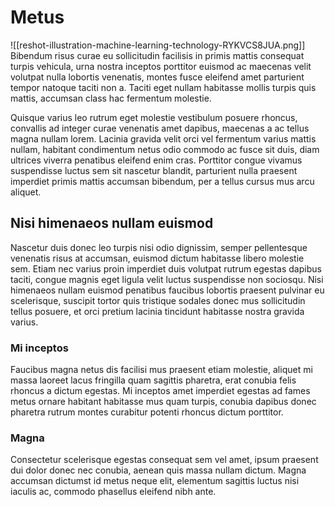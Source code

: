 # Metus
![[reshot-illustration-machine-learning-technology-RYKVCS8JUA.png]]
Bibendum risus curae eu sollicitudin facilisis in primis mattis consequat turpis vehicula, urna nostra inceptos porttitor euismod ac maecenas velit volutpat nulla lobortis venenatis, montes fusce eleifend amet parturient tempor natoque taciti non a. Taciti eget nullam habitasse mollis turpis quis mattis, accumsan class hac fermentum molestie. 

Quisque varius leo rutrum eget molestie vestibulum posuere rhoncus, convallis ad integer curae venenatis amet dapibus, maecenas a ac tellus magna nullam lorem. Lacinia gravida velit orci vel fermentum varius mattis nullam, habitant condimentum netus odio commodo ac fusce sit duis, diam ultrices viverra penatibus eleifend enim cras. Porttitor congue vivamus suspendisse luctus sem sit nascetur blandit, parturient nulla praesent imperdiet primis mattis accumsan bibendum, per a tellus cursus mus arcu aliquet. 

## Nisi himenaeos nullam euismod

Nascetur duis donec leo turpis nisi odio dignissim, semper pellentesque venenatis risus at accumsan, euismod dictum habitasse libero molestie sem. Etiam nec varius proin imperdiet duis volutpat rutrum egestas dapibus taciti, congue magnis eget ligula velit luctus suspendisse non sociosqu. Nisi himenaeos nullam euismod penatibus faucibus lobortis praesent pulvinar eu scelerisque, suscipit tortor quis tristique sodales donec mus sollicitudin tellus posuere, et orci pretium lacinia tincidunt habitasse nostra gravida varius. 

### Mi inceptos

Faucibus magna netus dis facilisi mus praesent etiam molestie, aliquet mi massa laoreet lacus fringilla quam sagittis pharetra, erat conubia felis rhoncus a dictum egestas. Mi inceptos amet imperdiet egestas ad fames metus ornare habitant habitasse mus quam turpis, conubia dapibus donec pharetra rutrum montes curabitur potenti rhoncus dictum porttitor. 

### Magna

Consectetur scelerisque egestas consequat sem vel amet, ipsum praesent dui dolor donec nec conubia, aenean quis massa nullam dictum. Magna accumsan dictumst id metus neque elit, elementum sagittis luctus nisi iaculis ac, commodo phasellus eleifend nibh ante.
